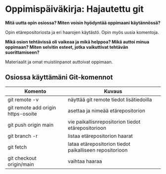 # Oppimispäiväkirja: Hajautettu git

__Mitä uutta opin osiossa? Miten voisin hyödyntää oppimaani käytännössä?__

Opin etärepositoriosta ja eri haarojen käytästö. Opin myös uusia komentoja.

__Mikä osion tehtävissä oli vaikeaa ja mikä helppoa? Mikä auttoi minua oppimaan? Miten selvitin esteet, jotka vaikuttivat tehtävän suorittamiseen?__

Materiaalit ja omat muistiinpanot auttoivat oppimaan.

## Osiossa käyttämäni Git-komennot

| Komento | Kuvaus |
| --------| ------ |
| git remote -v | näyttää git remote tiedot lisätiedoilla |
| git remote add origin https-osoite | asettaa ja nimeää etärepositorion |
| git push origin main | vie paikallisnrepositorion tiedot etärepositorioon |
| git branch -r | listaa etärepositorion haarat |
| git fetch | lataa etärepositorion tiedot paikalliseen repositorioon |
| git checkout origin/main | vaihtaa haaraa |
